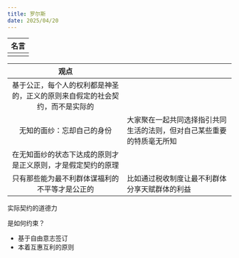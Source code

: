 ```yaml
---
title: 罗尔斯
date: 2025/04/20
---
```


|名言|
|:--:| 
||

|观点||
|:--:|:--|
|基于公正，每个人的权利都是神圣的，正义的原则来自假定的社会契约，而不是实际的||
|无知的面纱：忘却自己的身份|大家聚在一起共同选择指引共同生活的法则，但对自己某些重要的特质毫无所知|
|在无知面纱的状态下达成的原则才是正义原则，才是假定契约的原理||
|只有那些能为最不利群体谋福利的不平等才是公正的|比如通过税收制度让最不利群体分享天赋群体的利益|

实际契约的道德力

是如何约束？
- 基于自由意志签订
- 本着互惠互利的原则



